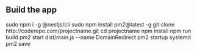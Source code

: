 <h2>Build the app</h2>
sudo npm i -g @nestjs/cli
sudo npm install pm2@latest -g
git clone http://coderepo.com/projectname.git
cd projectname
npm install
npm run build
pm2 start dist/main.js --name DomainRedirect
pm2 startup systemd 
pm2 save
